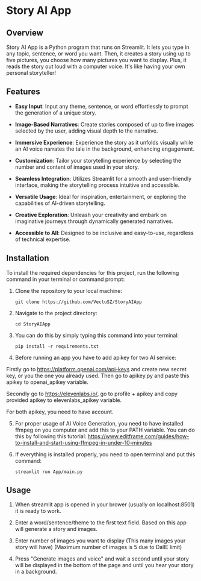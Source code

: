 # Story AI App

## Overview
Story AI App is a Python program that runs on Streamlit. It lets you type in any topic, sentence, or word you want. Then, it creates a story using up to five pictures, you choose how many pictures you want to display. Plus, it reads the story out loud with a computer voice. It's like having your own personal storyteller!

## Features
- **Easy Input**: Input any theme, sentence, or word effortlessly to prompt the generation of a unique story.

- **Image-Based Narratives**: Create stories composed of up to five images selected by the user, adding visual depth to the narrative.

- **Immersive Experience**: Experience the story as it unfolds visually while an AI voice narrates the tale in the background, enhancing engagement.

- **Customization**: Tailor your storytelling experience by selecting the number and content of images used in your story.

- **Seamless Integration**: Utilizes Streamlit for a smooth and user-friendly interface, making the storytelling process intuitive and accessible.

- **Versatile Usage**: Ideal for inspiration, entertainment, or exploring the capabilities of AI-driven storytelling.

- **Creative Exploration**: Unleash your creativity and embark on imaginative journeys through dynamically generated narratives.

- **Accessible to All**: Designed to be inclusive and easy-to-use, regardless of technical expertise.

## Installation
To install the required dependencies for this project, run the following command in your terminal or command prompt:

1. Clone the repository to your local machine:
    ```
    git clone https://github.com/VectuSZ/StoryAIApp
    ```

2. Navigate to the project directory:
    ```
    cd StoryAIApp
    ```

3. You can do this by simply typing this command into your terminal:
    ```
    pip install -r requirements.txt
    ```

4. Before running an app you have to add apikey for two AI service:
 

 Firstly go to https://platform.openai.com/api-keys and create new secret key, or you the one you already used. Then go to apikey.py and paste this apikey to openai_apikey variable.

 Secondly go to https://elevenlabs.io/, go to profile + apikey and copy provided apikey to elevenlabs_apikey variable.

 For both apikey, you need to have account.


5. For proper usage of AI Voice Generation, you need to have installed ffmpeg on you computer and add this to your PATH variable. You can do this by following this tutorial: https://www.editframe.com/guides/how-to-install-and-start-using-ffmpeg-in-under-10-minutes

6. If everything is installed properly, you need to open terminal and put this command:
    ```
    streamlit run App/main.py
    ```

## Usage
1. When streamlit app is opened in your brower (usually on localhost:8501) it is ready to work.

2. Enter a word/sentence/theme to the first text field. Based on this app will generate a story and images.

3. Enter number of images you want to display (This many images your story will have) (Maximum number of images is 5 due to DallE limit)

4. Press "Generate images and voice" and wait a second until your story will be displayed in the bottom of the page and until you hear your story in a background.
